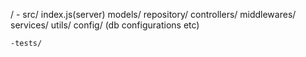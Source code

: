/
    - src/
        index.js(server)
        models/
        repository/
        controllers/
        middlewares/
        services/
        utils/
        config/ (db configurations etc)

    -tests/